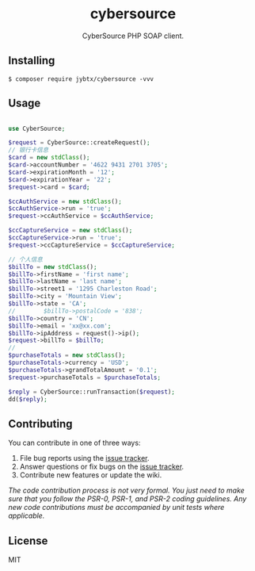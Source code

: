 <h1 align="center"> cybersource </h1>

<p align="center"> CyberSource PHP SOAP client.</p>


## Installing

```shell
$ composer require jybtx/cybersource -vvv
```

## Usage

```php

use CyberSource;

$request = CyberSource::createRequest();
// 银行卡信息
$card = new stdClass();
$card->accountNumber = '4622 9431 2701 3705';
$card->expirationMonth = '12';
$card->expirationYear = '22';
$request->card = $card;

$ccAuthService = new stdClass();
$ccAuthService->run = 'true';
$request->ccAuthService = $ccAuthService;

$ccCaptureService = new stdClass();
$ccCaptureService->run = 'true';
$request->ccCaptureService = $ccCaptureService;

// 个人信息
$billTo = new stdClass();
$billTo->firstName = 'first name';
$billTo->lastName = 'last name';
$billTo->street1 = '1295 Charleston Road';
$billTo->city = 'Mountain View';
$billTo->state = 'CA';
//        $billTo->postalCode = '838';
$billTo->country = 'CN';
$billTo->email = 'xx@xx.com';
$billTo->ipAddress = request()->ip();
$request->billTo = $billTo;
//
$purchaseTotals = new stdClass();
$purchaseTotals->currency = 'USD';
$purchaseTotals->grandTotalAmount = '0.1';
$request->purchaseTotals = $purchaseTotals;

$reply = CyberSource::runTransaction($request);
dd($reply);

```

## Contributing

You can contribute in one of three ways:

1. File bug reports using the [issue tracker](https://github.com/jybtx/cybersource/issues).
2. Answer questions or fix bugs on the [issue tracker](https://github.com/jybtx/cybersource/issues).
3. Contribute new features or update the wiki.

_The code contribution process is not very formal. You just need to make sure that you follow the PSR-0, PSR-1, and PSR-2 coding guidelines. Any new code contributions must be accompanied by unit tests where applicable._

## License

MIT